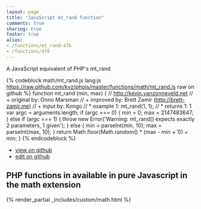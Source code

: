 ```yaml
---
layout: page
title: "JavaScript mt_rand function"
comments: true
sharing: true
footer: true
alias:
- /functions/mt_rand:476
- /functions/476
---
```

<!-- Generated by Rakefile:build -->
A JavaScript equivalent of PHP's mt_rand

{% codeblock math/mt_rand.js lang:js https://raw.github.com/kvz/phpjs/master/functions/math/mt_rand.js raw on github %}
function mt_rand (min, max) {
    // http://kevin.vanzonneveld.net
    // +   original by: Onno Marsman
    // +   improved by: Brett Zamir (http://brett-zamir.me)
    // +   input by: Kongo
    // *     example 1: mt_rand(1, 1);
    // *     returns 1: 1
    var argc = arguments.length;
    if (argc === 0) {
        min = 0;
        max = 2147483647;
    }
    else if (argc === 1) {
        throw new Error('Warning: mt_rand() expects exactly 2 parameters, 1 given');
    }
    else {
        min = parseInt(min, 10);
        max = parseInt(max, 10);
    }
    return Math.floor(Math.random() * (max - min + 1)) + min;
}
{% endcodeblock %}

 - [view on github](https://github.com/kvz/phpjs/blob/master/functions/math/mt_rand.js)
 - [edit on github](https://github.com/kvz/phpjs/edit/master/functions/math/mt_rand.js)

## PHP functions in available in pure Javascript in the math extension
{% render_partial _includes/custom/math.html %}
